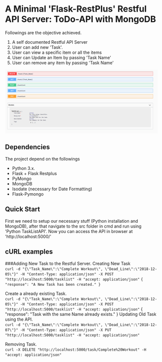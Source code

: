 # A Minimal 'Flask-RestPlus' Restful API Server: ToDo-API with MongoDB

Followings are the objective achieved.

1. A self documented Restful API Server
2. User can add new 'Task'.
3. User can view a specific item or all the items
4. User can Update an Item by passing 'Task Name'
5. User can remove any item by passing 'Task Name'


 ![Server layout](/images/restful_server.PNG)
 
 ## Dependencies
 The project depend on the followings
 
   * Python 3.x. 
   * Flask + Flask Restplus
   * PyMongo
   * MongoDB
   * Isodate (necessary for Date Formatting)
   * Flask-Pymongo
  
## Quick Start
First we need to setup our necessary stuff (Python installation and MongoDB), after that navigate to the src folder in cmd and run using 'Python TaskListAPI'. Now you can access the API in browser at 'http://localhost:5000/'

## cURL examples
###Adding New Task to the Restful Server.
Creating New Task
<br/>`curl -d "{\"Task_Name\":\"Complete Workout\", \"Dead_Line\":\"2018-12-05\"}" -H "Content-Type: application/json" -X POST "http://localhost:5000/tasklist" -H "accept: application/json"`
`{
    "response": "A New Task has been created."
}`

Create a already existing Task.
<br/>`curl -d "{\"Task_Name\":\"Complete Workout\", \"Dead_Line\":\"2018-12-05\"}" -H "Content-Type: application/json" -X POST "http://localhost:5000/tasklist" -H "accept: application/json"`
{
    "response": "Task with the same Name already exists."
}
Updating Old Task using the API.
<br />`curl -d "{\"Task_Name\":\"Complete Workout\", \"Dead_Line\":\"2018-12-07\"}" -H "Content-Type: application/json" -X PUT "http://localhost:5000/tasklist" -H "accept: application/json"`

Removing Task.
<br />`curl -X DELETE "http://localhost:5000/task/Complete%20Workout" -H "accept: application/json"`
